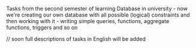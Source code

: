 Tasks from the second semester of learning Database in university - now we're creating our own database with all possible (logical) constraints and then working with it - writing simple queries, functions, aggregate functions, triggers and so on

// soon full descriptions of tasks in English will be added
